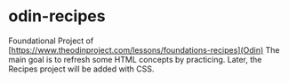 # odin-recipes

Foundational Project of [https://www.theodinproject.com/lessons/foundations-recipes](Odin)
The main goal is to refresh some HTML concepts by practicing. Later, the Recipes
project will be added with CSS.

